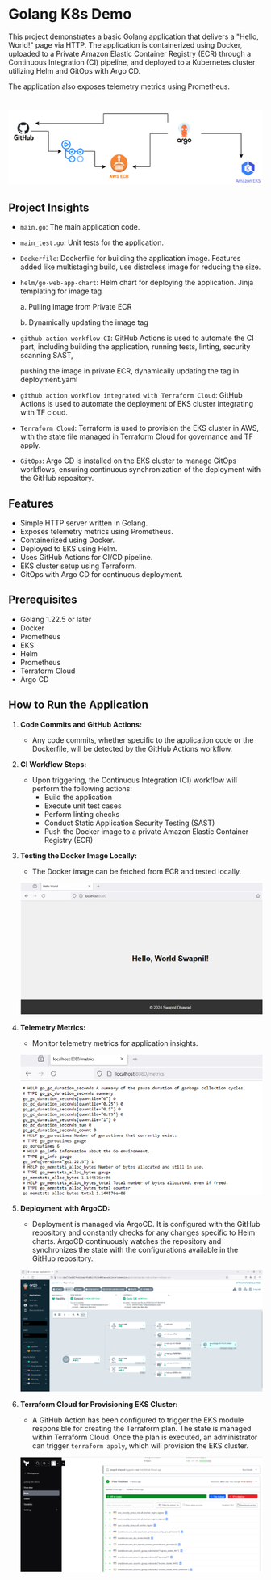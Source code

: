 # Golang K8s Demo

This project demonstrates a basic Golang application that delivers a "Hello, World!" page via HTTP. The application is containerized using Docker, uploaded to a Private Amazon Elastic Container Registry (ECR) through a Continuous Integration (CI) pipeline, and deployed to a Kubernetes cluster utilizing Helm and GitOps with Argo CD.

The application also exposes telemetry metrics using Prometheus.

#
![Architecture Diagram](./images/diagram.png)

## Project Insights  

- `main.go`: The main application code.  

- `main_test.go`: Unit tests for the application.  

- `Dockerfile`: Dockerfile for building the application image. Features added like multistaging build, use distroless image for reducing the size.  

- `helm/go-web-app-chart`: Helm chart for deploying the application. Jinja templating for image tag  

  a. Pulling image from Private ECR  

  b. Dynamically updating the image tag  

- `github action workflow CI`: GitHub Actions is used to automate the CI part, including building the application, running tests, linting, security scanning SAST,  

  pushing the image in private ECR, dynamically updating the tag in deployment.yaml  

- `github action workflow integrated with Terraform Cloud`: GitHub Actions is used to automate the deployment of EKS cluster integrating with TF cloud.  

- `Terraform Cloud`: Terraform is used to provision the EKS cluster in AWS, with the state file managed in Terraform Cloud for governance and TF apply.  

- `GitOps`: Argo CD is installed on the EKS cluster to manage GitOps workflows, ensuring continuous synchronization of the deployment with the GitHub repository.  


## Features

- Simple HTTP server written in Golang.
- Exposes telemetry metrics using Prometheus.
- Containerized using Docker.
- Deployed to EKS using Helm.
- Uses GitHub Actions for CI/CD pipeline.
- EKS cluster setup using Terraform.
- GitOps with Argo CD for continuous deployment.

## Prerequisites

- Golang 1.22.5 or later
- Docker
- Prometheus
- EKS
- Helm
- Prometheus
- Terraform Cloud
- Argo CD

## How to Run the Application

1. **Code Commits and GitHub Actions:**
    - Any code commits, whether specific to the application code or the Dockerfile, will be detected by the GitHub Actions workflow.

2. **CI Workflow Steps:**
    - Upon triggering, the Continuous Integration (CI) workflow will perform the following actions:
        - Build the application
        - Execute unit test cases
        - Perform linting checks
        - Conduct Static Application Security Testing (SAST)
        - Push the Docker image to a private Amazon Elastic Container Registry (ECR)

3. **Testing the Docker Image Locally:**
    - The Docker image can be fetched from ECR and tested locally.

   ![Home Page](./images/homepage.png)

4. **Telemetry Metrics:**
    - Monitor telemetry metrics for application insights.

   ![Telemetry](./images/telemetry.png)

5. **Deployment with ArgoCD:**
    - Deployment is managed via ArgoCD. It is configured with the GitHub repository and constantly checks for any changes specific to Helm charts. ArgoCD continuously watches the repository and synchronizes the state with the configurations available in the GitHub repository.

   ![ArgoCD](./images/argo.png)

6. **Terraform Cloud for Provisioning EKS Cluster:**
   - A GitHub Action has been configured to trigger the EKS module responsible for creating the Terraform plan. The state is managed within Terraform Cloud. Once the plan is executed, an administrator can trigger `terraform apply`, which will provision the EKS cluster.

   ![terraform cloud](./images/tfcloud.png)
